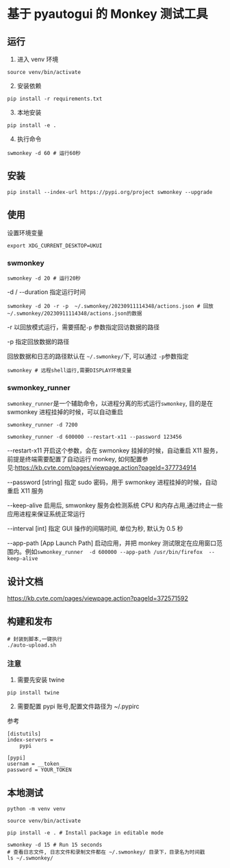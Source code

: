 # 基于 pyautogui 的 Monkey 测试工具

## 运行

1. 进入 venv 环境

```
source venv/bin/activate
```

2. 安装依赖

```
pip install -r requirements.txt
```

3. 本地安装

```
pip install -e .
```

4. 执行命令

```
swmonkey -d 60 # 运行60秒
```

## 安装

```
pip install --index-url https://pypi.org/project swmonkey --upgrade
```

## 使用

设置环境变量
```
export XDG_CURRENT_DESKTOP=UKUI
``````

### swmonkey

```
swmonkey -d 20 # 运行20秒
```

-d / --duration 指定运行时间

```
swmonkey -d 20 -r -p  ~/.swmonkey/20230911114348/actions.json # 回放 ~/.swmonkey/20230911114348/actions.json的数据
```

-r 以回放模式运行，需要搭配`-p` 参数指定回访数据的路径

-p 指定回放数据的路径

回放数据和日志的路径默认在 `~/.swmonkey/`下, 可以通过 `-p`参数指定

```
swmonkey # 远程shell运行,需要DISPLAY环境变量
```

### swmonkey_runner

`swmonkey_runner`是一个辅助命令，以进程分离的形式运行`swmonkey`, 目的是在 swmonkey 进程挂掉的时候，可以自动重启

```
swmonkey_runner -d 7200
```

```
swmonkey_runner -d 600000 --restart-x11 --password 123456
```

--restart-x11
开启这个参数，会在 swmonkey 挂掉的时候，自动重启 X11 服务，前提是终端需要配置了自动运行 monkey, 如何配置参见:https://kb.cvte.com/pages/viewpage.action?pageId=377734914

--password [string]
指定 sudo 密码，用于 swmonkey 进程挂掉的时候，自动重启 X11 服务

--keep-alive
启用后, smwonkey 服务会检测系统 CPU 和内存占用,通过终止一些应用进程来保证系统正常运行

--interval [int]
指定 GUI 操作的间隔时间, 单位为秒, 默认为 0.5 秒

--app-path [App Launch Path]
启动应用，并把 monkey 测试限定在应用窗口范围内。例如`swmonkey_runner  -d 600000 --app-path /usr/bin/firefox  --keep-alive`

## 设计文档

https://kb.cvte.com/pages/viewpage.action?pageId=372571592

## 构建和发布

```
# 封装到脚本,一键执行
./auto-upload.sh
```


### 注意

1. 需要先安装 twine

```
pip install twine
```

2. 需要配置 pypi 账号,配置文件路径为 ~/.pypirc

参考

```
[distutils]
index-servers =
    pypi

[pypi]
usernam = __token__
password = YOUR_TOKEN
```

## 本地测试

```
python -m venv venv

source venv/bin/activate

pip install -e . # Install package in editable mode

swmonkey -d 15 # Run 15 seconds
# 查看日志文件, 日志文件和录制文件都在 ~/.swmonkey/ 目录下，目录名为时间戳
ls ~/.swmonkey/
```
